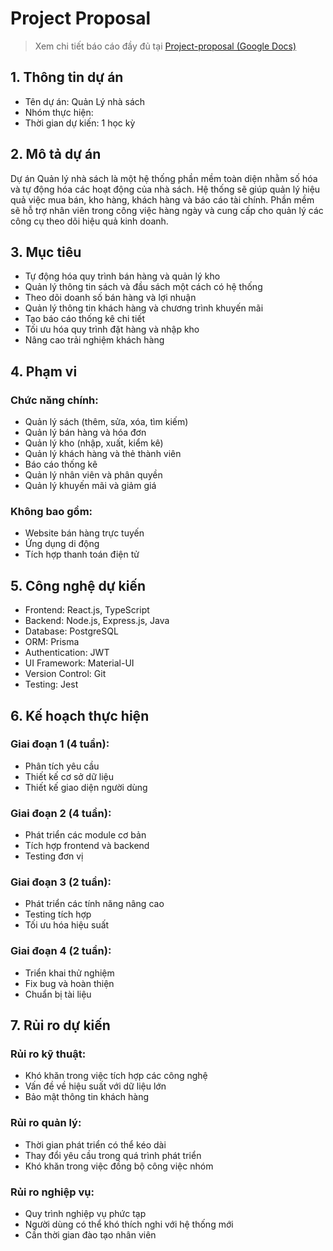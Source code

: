 # Project Proposal
> Xem chi tiết báo cáo đầy đủ tại [Project-proposal (Google Docs)](https://docs.google.com/document/d/183bvzCJ-qwVtFswFlkqvEp7Z50bKNLwNh2xNzaDLQU8/edit?tab=t.0)

## 1. Thông tin dự án
- Tên dự án: Quản Lý nhà sách
- Nhóm thực hiện:
- Thời gian dự kiến: 1 học kỳ

## 2. Mô tả dự án
Dự án Quản lý nhà sách là một hệ thống phần mềm toàn diện nhằm số hóa và tự động hóa các hoạt động của nhà sách. Hệ thống sẽ giúp quản lý hiệu quả việc mua bán, kho hàng, khách hàng và báo cáo tài chính. Phần mềm sẽ hỗ trợ nhân viên trong công việc hàng ngày và cung cấp cho quản lý các công cụ theo dõi hiệu quả kinh doanh.

## 3. Mục tiêu
- Tự động hóa quy trình bán hàng và quản lý kho
- Quản lý thông tin sách và đầu sách một cách có hệ thống
- Theo dõi doanh số bán hàng và lợi nhuận
- Quản lý thông tin khách hàng và chương trình khuyến mãi
- Tạo báo cáo thống kê chi tiết
- Tối ưu hóa quy trình đặt hàng và nhập kho
- Nâng cao trải nghiệm khách hàng

## 4. Phạm vi
### Chức năng chính:
- Quản lý sách (thêm, sửa, xóa, tìm kiếm)
- Quản lý bán hàng và hóa đơn
- Quản lý kho (nhập, xuất, kiểm kê)
- Quản lý khách hàng và thẻ thành viên
- Báo cáo thống kê
- Quản lý nhân viên và phân quyền
- Quản lý khuyến mãi và giảm giá

### Không bao gồm:
- Website bán hàng trực tuyến
- Ứng dụng di động
- Tích hợp thanh toán điện tử

## 5. Công nghệ dự kiến
- Frontend: React.js, TypeScript
- Backend: Node.js, Express.js, Java
- Database: PostgreSQL
- ORM: Prisma
- Authentication: JWT
- UI Framework: Material-UI
- Version Control: Git
- Testing: Jest

## 6. Kế hoạch thực hiện
### Giai đoạn 1 (4 tuần):
- Phân tích yêu cầu
- Thiết kế cơ sở dữ liệu
- Thiết kế giao diện người dùng

### Giai đoạn 2 (4 tuần):
- Phát triển các module cơ bản
- Tích hợp frontend và backend
- Testing đơn vị

### Giai đoạn 3 (2 tuần):
- Phát triển các tính năng nâng cao
- Testing tích hợp
- Tối ưu hóa hiệu suất

### Giai đoạn 4 (2 tuần):
- Triển khai thử nghiệm
- Fix bug và hoàn thiện
- Chuẩn bị tài liệu

## 7. Rủi ro dự kiến
### Rủi ro kỹ thuật:
- Khó khăn trong việc tích hợp các công nghệ
- Vấn đề về hiệu suất với dữ liệu lớn
- Bảo mật thông tin khách hàng

### Rủi ro quản lý:
- Thời gian phát triển có thể kéo dài
- Thay đổi yêu cầu trong quá trình phát triển
- Khó khăn trong việc đồng bộ công việc nhóm

### Rủi ro nghiệp vụ:
- Quy trình nghiệp vụ phức tạp
- Người dùng có thể khó thích nghi với hệ thống mới
- Cần thời gian đào tạo nhân viên
